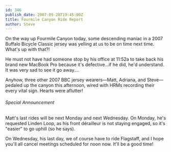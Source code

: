 ```yaml
---
id: 346
publish_date: 2007-09-28T19:45:00Z
title: Fourmile Canyon Ride Report
author: Steve
---
```

On the way up Fourmile Canyon today, some descending maniac in a 2007 Buffalo Bicycle Classic jersey was yelling at us to be on time next time. What's up with that?!

He must not have had someone stop by his office at 11:52a to take back his brand new MacBook Pro because it's defective...if he did, he'd understand. It was very sad to see it go away....

Anyhow, three other 2007 BBC jersey wearers—Matt, Adriana, and Steve—pedaled up the canyon this afternoon, wired with HRMs recording their every vital sign. Hearts were aflutter!

###### Special Announcement

Matt's last rides will be next Monday and next Wednesday. On Monday, he's requested Linden Loop, as his front dérailleur is not staying engaged, so it's "easier" to go uphill (so he says).

On Wednesday, his last day, we of course have to ride Flagstaff, and I hope you'll all cancel meetings scheduled for noon now. It'll be a good time!